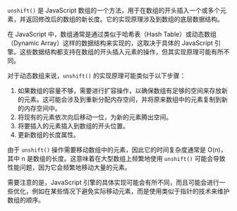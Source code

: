 `unshift()` 是 JavaScript 数组的一个方法，用于在数组的开头插入一个或多个元素，并返回修改后的数组的新长度。它的实现原理涉及到数组的底层数据结构。

在 JavaScript 中，数组通常是通过类似于哈希表（Hash Table）或动态数组（Dynamic Array）这样的数据结构来实现的，这取决于具体的 JavaScript 引擎。这些数据结构都支持在数组的开头插入元素的操作，但其实现原理可能有所不同。

对于动态数组来说，`unshift()` 的实现原理可能类似于以下步骤：

1. 如果数组的容量不够，需要进行扩容操作，以确保数组有足够的空间来存放新的元素。这可能会涉及到重新分配内存空间，并将原来数组中的元素复制到新的内存空间中。
2. 将现有的元素依次向后移动一位，为新的元素腾出空间。
3. 将要插入的元素插入到数组的开头位置。
4. 更新数组的长度属性。

由于 `unshift()` 操作需要移动数组中的元素，因此它的时间复杂度通常是 O(n)，其中 n 是数组的长度。这意味着在大型数组上频繁地使用 `unshift()` 可能会导致性能问题，因为它会频繁地移动大量的元素。

需要注意的是，JavaScript 引擎的具体实现可能会有所不同，而且可能会进行一些优化，例如在某些情况下避免实际移动元素，而是使用类似于指针的技术来维护数组的顺序。